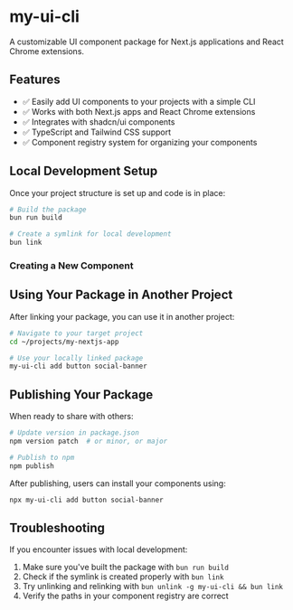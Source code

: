 # my-ui-cli

A customizable UI component package for Next.js applications and React Chrome extensions.

## Features

- ✅ Easily add UI components to your projects with a simple CLI
- ✅ Works with both Next.js apps and React Chrome extensions
- ✅ Integrates with shadcn/ui components
- ✅ TypeScript and Tailwind CSS support
- ✅ Component registry system for organizing your components

## Local Development Setup

Once your project structure is set up and code is in place:

```bash
# Build the package
bun run build

# Create a symlink for local development
bun link
```

### Creating a New Component

## Using Your Package in Another Project

After linking your package, you can use it in another project:

```bash
# Navigate to your target project
cd ~/projects/my-nextjs-app

# Use your locally linked package
my-ui-cli add button social-banner

```

## Publishing Your Package

When ready to share with others:

```bash
# Update version in package.json
npm version patch  # or minor, or major

# Publish to npm
npm publish
```

After publishing, users can install your components using:

```bash
npx my-ui-cli add button social-banner
```

## Troubleshooting

If you encounter issues with local development:

1. Make sure you've built the package with `bun run build`
2. Check if the symlink is created properly with `bun link`
3. Try unlinking and relinking with `bun unlink -g my-ui-cli && bun link`
4. Verify the paths in your component registry are correct

